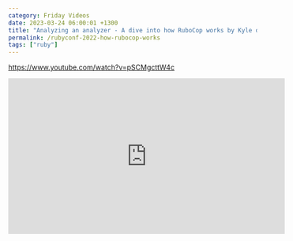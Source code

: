 ```yaml
---
category: Friday Videos
date: 2023-03-24 06:00:01 +1300
title: "Analyzing an analyzer - A dive into how RuboCop works by Kyle d'Oliveira"
permalink: /rubyconf-2022-how-rubocop-works
tags: ["ruby"]
---
```


https://www.youtube.com/watch?v=pSCMgcttW4c

<iframe width="560" height="315" src="https://www.youtube-nocookie.com/embed/pSCMgcttW4c?controls=0" title="YouTube video player" frameborder="0" allow="accelerometer; autoplay; clipboard-write; encrypted-media; gyroscope; picture-in-picture" allowfullscreen></iframe>